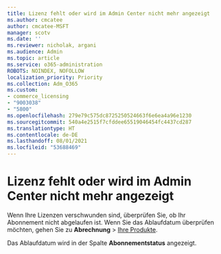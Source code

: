 ```yaml
---
title: Lizenz fehlt oder wird im Admin Center nicht mehr angezeigt
ms.author: cmcatee
author: cmcatee-MSFT
manager: scotv
ms.date: ''
ms.reviewer: nicholak, argani
ms.audience: Admin
ms.topic: article
ms.service: o365-administration
ROBOTS: NOINDEX, NOFOLLOW
localization_priority: Priority
ms.collection: Adm_O365
ms.custom:
- commerce_licensing
- "9003038"
- "5800"
ms.openlocfilehash: 279e79c575dc8725250524663f6e6ea4a96e1230
ms.sourcegitcommit: 540a4e2515f7cfddee65519046454fc4437cd287
ms.translationtype: HT
ms.contentlocale: de-DE
ms.lasthandoff: 08/01/2021
ms.locfileid: "53688469"
---
```

# <a name="license-missing-or-disappears-from-the-admin-center"></a>Lizenz fehlt oder wird im Admin Center nicht mehr angezeigt

Wenn Ihre Lizenzen verschwunden sind, überprüfen Sie, ob Ihr Abonnement nicht abgelaufen ist. Wenn Sie das Ablaufdatum überprüfen möchten, gehen Sie zu **Abrechnung** > [Ihre Produkte](https://go.microsoft.com/fwlink/p/?linkid=842054).

Das Ablaufdatum wird in der Spalte **Abonnementstatus** angezeigt.